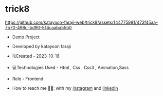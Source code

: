 # trick8

https://github.com/katayoon-faraji-web/trick8/assets/144775981/473f45aa-7b70-498c-bd90-514caaba55b0

- [Demo Project](https://katayoon-faraji-web.github.io/trick8/)

- Developed by katayoon faraji

- 🗓️Created - 2023-10-16

- 💻Technologies Used - Html , Css , Css3 , Animation,Sass

- Role - Frontend

- How to reach me 👩🏻: with my [instagram](https://instagram.com/katayoon_faraji_web) and [linkedin](https://www.linkedin.com/in/katayoon-faraji-web-3b722b207r)
